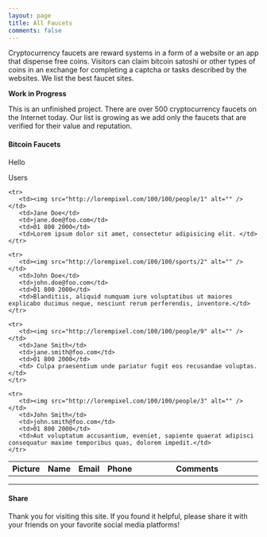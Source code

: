 ```yaml
---
layout: page
title: All Faucets
comments: false
---
```


Cryptocurrency faucets are reward systems in a form of a website or an app that dispense free coins. Visitors can claim bitcoin satoshi or other types of coins in an exchange for completing a captcha or tasks described by the websites. We list the best faucet sites.

**Work in Progress**

This is an unfinished project. There are over 500 cryptocurrency faucets on the Internet today. Our list is growing as we add only the faucets that are verified for their value and reputation.

#### Bitcoin Faucets

Hello

<div class="table-users">
 <div class="header">Users</div>

 <table cellspacing="0">
    <tr>
       <th>Picture</th>
       <th>Name</th>
       <th>Email</th>
       <th>Phone</th>
       <th width="230">Comments</th>
    </tr>

    <tr>
       <td><img src="http://lorempixel.com/100/100/people/1" alt="" /></td>
       <td>Jane Doe</td>
       <td>jane.doe@foo.com</td>
       <td>01 800 2000</td>
       <td>Lorem ipsum dolor sit amet, consectetur adipisicing elit. </td>
    </tr>

    <tr>
       <td><img src="http://lorempixel.com/100/100/sports/2" alt="" /></td>
       <td>John Doe</td>
       <td>john.doe@foo.com</td>
       <td>01 800 2000</td>
       <td>Blanditiis, aliquid numquam iure voluptatibus ut maiores explicabo ducimus neque, nesciunt rerum perferendis, inventore.</td>
    </tr>

    <tr>
       <td><img src="http://lorempixel.com/100/100/people/9" alt="" /></td>
       <td>Jane Smith</td>
       <td>jane.smith@foo.com</td>
       <td>01 800 2000</td>
       <td> Culpa praesentium unde pariatur fugit eos recusandae voluptas.</td>
    </tr>

    <tr>
       <td><img src="http://lorempixel.com/100/100/people/3" alt="" /></td>
       <td>John Smith</td>
       <td>john.smith@foo.com</td>
       <td>01 800 2000</td>
       <td>Aut voluptatum accusantium, eveniet, sapiente quaerat adipisci consequatur maxime temporibus quas, dolorem impedit.</td>
    </tr>
 </table>
</div>


---
#### Share

Thank you for visiting this site. If you found it helpful, please share it with your friends on your favorite social media platforms!
